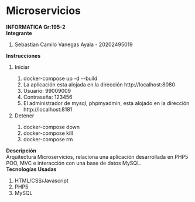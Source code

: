 # Microservicios
<b>INFORMATICA Gr:195-2</b>
<br>
<b>Integrante</b>
<ol>
  <li>Sebastian Camilo Vanegas Ayala - 20202495019</li>
</ol>
<b>Instrucciones</b>
<ol>
<li>Iniciar</li>
<ol>
<li>docker-compose up -d --build</li>
<li>La aplicación esta alojada en la dirección http://localhost:8080</li>
<li>Usuario: 99009009</li>
<li>Contraseña: 123456</li>
<li>El administrador de mysql, phpmyadmin, esta alojado en la dirección http://localhost:8181</li>
</ol>
<li>Detener</li>
<ol>
<li>docker-compose down</li>
<li>docker-compose kill</li>
<li>docker-compose rm</li>
</ol>
</ol>
<b>Descripción</b>
<br>
Arquitectura Microservicios, relaciona una aplicación desarrollada en PHP5 POO, MVC e interacción con una base de datos MySQL.
<br>
<b>Tecnologías Usadas</b>
<ol>
   <li>HTML/CSS/Javascript</li>
   <li>PHP5</li>
   <li>MySQL</li>
</ol>
